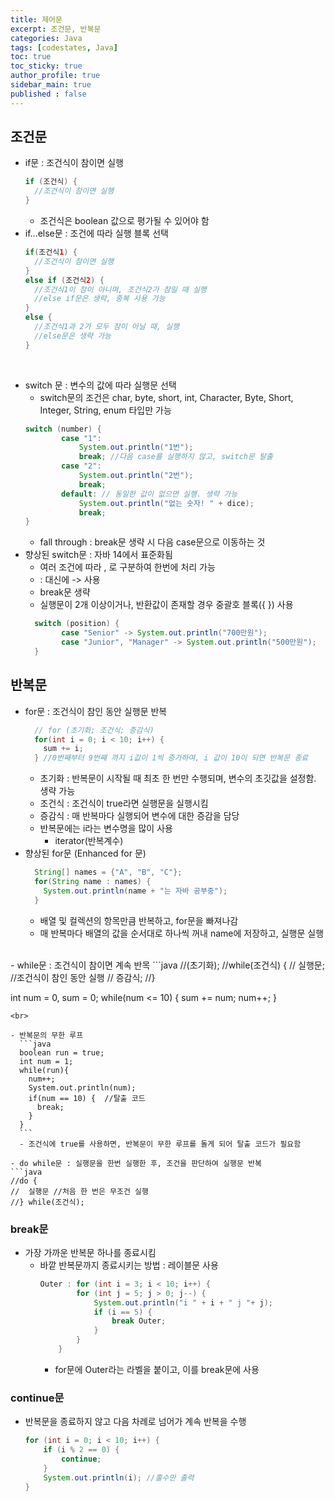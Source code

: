 ```yaml
---
title: 제어문
excerpt: 조건문, 반복문
categories: Java
tags: [codestates, Java]
toc: true
toc_sticky: true
author_profile: true
sidebar_main: true
published : false
---
```


## 조건문 
- if문 : 조건식이 참이면 실행
  ```java
  if (조건식) {
    //조건식이 참이면 실행
  }
  ```
  - 조건식은 boolean 값으로 평가될 수 있어야 함
- if...else문 : 조건에 따라 실행 블록 선택
  ```java
  if(조건식1) {
	//조건식이 참이면 실행
  } 
  else if (조건식2) {
    //조건식1이 참이 아니며, 조건식2가 참일 때 실행
    //else if문은 생략, 중복 사용 가능
  } 
  else {
    //조건식1과 2가 모두 참이 아닐 때, 실행
    //else문은 생략 가능
  }
  ```
<br>

- switch 문 : 변수의 값에 따라 실행문 선택 
  - switch문의 조건은 char, byte, short, int, Character, Byte, Short, Integer, String, enum 타입만 가능 
  ```java
  switch (number) {
          case "1":
              System.out.println("1번");
              break; //다음 case를 실행하지 않고, switch문 탈출
          case "2":
              System.out.println("2번");
              break;
          default: // 동일한 값이 없으면 실행. 생략 가능
              System.out.println("없는 숫자! " + dice);
              break;
  }
  ```
  - fall through : break문 생략 시 다음 case문으로 이동하는 것
- 향상된 switch문 : 자바 14에서 표준화됨
  - 여러 조건에 따라 , 로 구분하여 한번에 처리 가능
  - : 대신에 -> 사용
  - break문 생략
  - 실행문이 2개 이상이거나, 반환값이 존재할 경우 중괄호 블록({ }) 사용
  ```java
    switch (position) {
          case "Senior" -> System.out.println("700만원");
          case "Junior", "Manager" -> System.out.println("500만원");
    }
  ```

## 반복문
- for문 : 조건식이 참인 동안 실행문 반복
  ```java
    // for (초기화; 조건식; 증감식)
    for(int i = 0; i < 10; i++) {	
      sum += i;
    } //0번째부터 9번째 까지 i값이 1씩 증가하여, i 값이 10이 되면 반복문 종료
  ```
  - 초기화 : 반복문이 시작될 때 최초 한 번만 수행되며, 변수의 초깃값을 설정함. 생략 가능
  - 조건식 : 조건식이 true라면 실행문을 실행시킴
  - 증감식 : 매 반복마다 실행되어 변수에 대한 증감을 담당
  - 반복문에는 i라는 변수명을 많이 사용
    - iterator(반복계수)
- 향상된 for문 (Enhanced for 문)
  ```java
    String[] names = {"A", "B", "C"};
    for(String name : names) {
      System.out.println(name + "는 자바 공부중");
    }
  ```
  - 배열 및 컬렉션의 항목만큼 반복하고, for문을 빠져나감
  - 매 반복마다 배열의 값을 순서대로 하나씩 꺼내 name에 저장하고, 실행문 실행
<br>
- while문 : 조건식이 참이면 계속 반목 
  ```java
  //(초기화);
  //while(조건식) {
  //  실행문; //조건식이 참인 동안 실행
  //  증감식;
  //}

  int num = 0, sum = 0;
  while(num <= 10) {
    sum += num; 
    num++;
  }
  ```
  <br>

  - 반복문의 무한 루프
    ```java
    boolean run = true;
    int num = 1;
    while(run){ 
      num++; 
      System.out.println(num); 
      if(num == 10) {  //탈출 코드
        break; 
      }
    }
    ```
    - 조건식에 true를 사용하면, 반복문이 무한 루프를 돌게 되어 탈출 코드가 필요함

- do while문 : 실행문을 한번 실행한 후, 조건을 판단하여 실행문 반복
  ```java
  //do {
  //  실행문 //처음 한 번은 무조건 실행
  //} while(조건식);
  ```

### break문
- 가장 가까운 반복문 하나를 종료시킴
  - 바깥 반복문까지 종료시키는 방법 : 레이블문 사용
    ```java
    Outer : for (int i = 3; i < 10; i++) {
            for (int j = 5; j > 0; j--) {
                System.out.println("i " + i + " j "+ j);
                if (i == 5) {
                    break Outer;
                }
            }
        }
    ```
    - for문에 Outer라는 라벨을 붙이고, 이를 break문에 사용

### continue문
- 반복문을 종료하지 않고 다음 차례로 넘어가 계속 반복을 수행
  ```java
  for (int i = 0; i < 10; i++) {
      if (i % 2 == 0) { 
          continue;
      }
      System.out.println(i); //홀수만 출력
  }
  ```